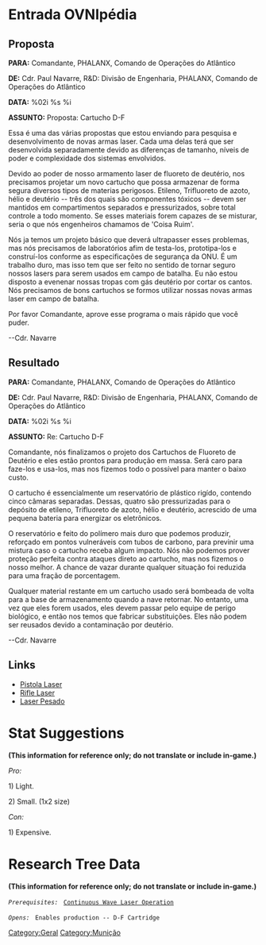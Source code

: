 # Entrada OVNIpédia

## Proposta

**PARA:** Comandante, PHALANX, Comando de Operações do Atlântico

**DE:** Cdr. Paul Navarre, R&D: Divisão de Engenharia, PHALANX, Comando
de Operações do Atlântico

**DATA:** %02i %s %i

**ASSUNTO:** Proposta: Cartucho D-F

Essa é uma das várias propostas que estou enviando para pesquisa e
desenvolvimento de novas armas laser. Cada uma delas terá que ser
desenvolvida separadamente devido as diferenças de tamanho, níveis de
poder e complexidade dos sistemas envolvidos.

Devido ao poder de nosso armamento laser de fluoreto de deutério, nos
precisamos projetar um novo cartucho que possa armazenar de forma segura
diversos tipos de materias perigosos. Etileno, Trifluoreto de azoto,
hélio e deutério -- três dos quais são componentes tóxicos -- devem ser
mantidos em compartimentos separados e pressurizados, sobre total
controle a todo momento. Se esses materiais forem capazes de se
misturar, seria o que nós engenheiros chamamos de 'Coisa Ruim'.

Nós ja temos um projeto básico que deverá ultrapasser esses problemas,
mas nós precisamos de laboratórios afim de testa-los, prototipa-los e
construí-los conforme as especificações de segurança da ONU. É um
trabalho duro, mas isso tem que ser feito no sentido de tornar seguro
nossos lasers para serem usados em campo de batalha. Eu não estou
disposto a evenenar nossas tropas com gás deutério por cortar os cantos.
Nós precisamos de bons cartuchos se formos utilizar nossas novas armas
laser em campo de batalha.

Por favor Comandante, aprove esse programa o mais rápido que você puder.

--Cdr. Navarre

## Resultado

**PARA:** Comandante, PHALANX, Comando de Operações do Atlântico

**DE:** Cdr. Paul Navarre, R&D: Divisão de Engenharia, PHALANX, Comando
de Operações do Atlântico

**DATA:** %02i %s %i

**ASSUNTO:** Re: Cartucho D-F

Comandante, nós finalizamos o projeto dos Cartuchos de Fluoreto de
Deutério e eles estão prontos para produção em massa. Será caro para
faze-los e usa-los, mas nos fizemos todo o possível para manter o baixo
custo.

O cartucho é essencialmente um reservatório de plástico rigído, contendo
cinco câmaras separadas. Dessas, quatro são pressurizadas para o
depósito de etileno, Trifluoreto de azoto, hélio e deutério, acrescido
de uma pequena bateria para energizar os eletrônicos.

O reservatório e feito do polímero mais duro que podemos produzir,
reforçado em pontos vulneráveis com tubos de carbono, para previnir uma
mistura caso o cartucho receba algum impacto. Nós não podemos prover
proteção perfeita contra ataques direto ao cartucho, mas nos fizemos o
nosso melhor. A chance de vazar durante qualquer situação foi reduzida
para uma fração de porcentagem.

Qualquer material restante em um cartucho usado será bombeada de volta
para a base de armazenamento quando a nave retornar. No entanto, uma vez
que eles forem usados, eles devem passar pelo equipe de perigo
biológico, e então nos temos que fabricar substituições. Eles não podem
ser reusados devido a contaminação por deutério.

--Cdr. Navarre

## Links

- [Pistola
  Laser](Equipamento/Armas_Secundárias/Pistola_Laser "wikilink")
- [Rifle Laser](Equipamento/Armas_Primárias/Rifle_Laser "wikilink")
- [Laser Pesado](Equipamento/Armas_Primárias/Laser_Pesado "wikilink")

# Stat Suggestions

**(This information for reference only; do not translate or include
in-game.)**

*Pro:*

1\) Light.

2\) Small. (1x2 size)

*Con:*

1\) Expensive.

# Research Tree Data

**(This information for reference only; do not translate or include
in-game.)**

*`Prerequisites:`*
` `[`Continuous Wave Laser Operation`](Research/Continuous_Wave_Laser_Operation "wikilink")

*`Opens:`*
` Enables production -- D-F Cartridge`

[Category:Geral](Category:Geral "wikilink")
[Category:Munição](Category:Munição "wikilink")